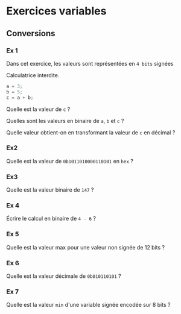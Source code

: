 # Exercices variables

## Conversions
### Ex 1
Dans cet exercice, les valeurs sont représentées en `4 bits` signées

Calculatrice interdite.

```C
a = 3;
b = 5;
c = a + b;
```

Quelle est la valeur de `c` ?

Quelles sont les valeurs en binaire de `a`, `b` et `c` ?

Quelle valeur obtient-on en transformant la valeur de `c` en décimal ?

### Ex2
Quelle est la valeur de `0b1011010000110101` en `hex` ?

### Ex3
Quelle est la valeur binaire de `147` ?

### Ex 4
Écrire le calcul en binaire de `4 - 6` ?

### Ex 5
Quelle est la valeur max pour une valeur non signée de 12 bits ?

### Ex 6
Quelle est la valeur décimale de `0b010110101` ?

### Ex 7
Quelle est la valeur `min` d'une variable signée encodée sur 8 bits ?
